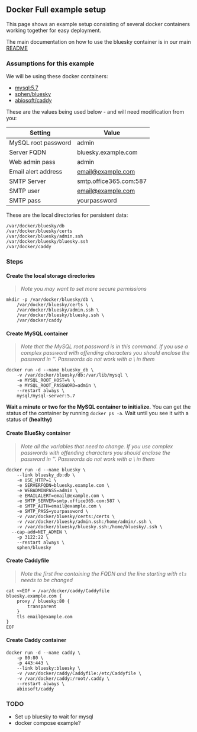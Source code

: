 ## Docker Full example setup

This page shows an example setup consisting of several docker containers working together for easy deployment.

The main documentation on how to use the bluesky container is in our main [README](../README.md)

### Assumptions for this example

We will be using these docker containers:
- [mysql:5.7](https://hub.docker.com/_/mysql/)
- [sphen/bluesky](https://hub.docker.com/r/sphen/bluesky/)
- [abiosoft/caddy](https://hub.docker.com/r/abiosoft/caddy/)

These are the values being used below - and will need modification from you:

| Setting | Value |
| --- | --- |
| MySQL root password | admin |
| Server FQDN | bluesky.example.com |
| Web admin pass | admin |
| Email alert address | email@example.com |
| SMTP Server | smtp.office365.com:587 |
| SMTP user | email@example.com |
| SMTP pass | yourpassword |

These are the local directories for persistent data:
```
/var/docker/bluesky/db
/var/docker/bluesky/certs
/var/docker/bluesky/admin.ssh
/var/docker/bluesky/bluesky.ssh
/var/docker/caddy
```

### Steps

#### Create the local storage directories

> _Note you may want to set more secure permissions_

```
mkdir -p /var/docker/bluesky/db \
	/var/docker/bluesky/certs \
	/var/docker/bluesky/admin.ssh \
	/var/docker/bluesky/bluesky.ssh \
	/var/docker/caddy
```

#### Create MySQL container

> _Note that the MySQL root password is in this command. If you use a complex password with offending characters you should enclose the password in ''. Passwords do not work with a \ in them_

```
docker run -d --name bluesky_db \
	-v /var/docker/bluesky/db:/var/lib/mysql \
	-e MYSQL_ROOT_HOST=% \
	-e MYSQL_ROOT_PASSWORD=admin \
	--restart always \
	mysql/mysql-server:5.7
```

**Wait a minute or two for the MySQL container to initialize.** You can get the status of the container by running `docker ps -a`.  Wait until you see it with a status of **(healthy)**

#### Create BlueSky container

> _Note all the variables that need to change.  If you use complex passwords with offending characters you should enclose the password in ''.  Passwords do not work with a \ in them_

```
docker run -d --name bluesky \
	--link bluesky_db:db \
	-e USE_HTTP=1 \
	-e SERVERFQDN=bluesky.example.com \
	-e WEBADMINPASS=admin \
	-e EMAILALERT=email@example.com \
	-e SMTP_SERVER=smtp.office365.com:587 \
	-e SMTP_AUTH=email@example.com \
	-e SMTP_PASS=yourpassword \
	-v /var/docker/bluesky/certs:/certs \
	-v /var/docker/bluesky/admin.ssh:/home/admin/.ssh \
	-v /var/docker/bluesky/bluesky.ssh:/home/bluesky/.ssh \
  --cap-add=NET_ADMIN \
	-p 3122:22 \
	--restart always \
	sphen/bluesky
```

#### Create Caddyfile

> _Note the first line containing the FQDN and the line starting with `tls` needs to be changed_

```
cat <<EOF > /var/docker/caddy/Caddyfile
bluesky.example.com {
	proxy / bluesky:80 {
		transparent
	}
	tls email@example.com
}
EOF
```

#### Create Caddy container

```
docker run -d --name caddy \
    -p 80:80 \
    -p 443:443 \
    --link bluesky:bluesky \
    -v /var/docker/caddy/Caddyfile:/etc/Caddyfile \
    -v /var/docker/caddy:/root/.caddy \
    --restart always \
    abiosoft/caddy
```

### TODO

- Set up bluesky to wait for mysql
- docker compose example?
